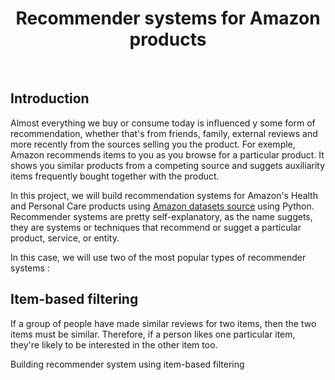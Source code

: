 <h1 align="center"> Recommender systems for Amazon products </h1> <br>

## Introduction

Almost everything we buy or consume today is influenced y some form of recommendation, whether that's from friends, family, external reviews and more recently from the sources selling you the product. For exemple, Amazon recommends items to you as you browse for a particular product. It shows you similar products from a competing source and suggets auxiliarity items frequently bought together with the product.<p>
In this project, we will build recommendation systems for Amazon's Health and Personal Care products using [Amazon datasets source](http://jmcauley.ucsd.edu/data/amazon/) using Python. Recommender systems are pretty self-explanatory, as the name suggets, they are systems or techniques that recommend or sugget a particular product, service, or entity. <p>
In this case, we will use two of the most popular types of recommender systems : <p>
  
  ## Item-based filtering
  
 If a group of people have made similar reviews for two items, then the two items must be similar. Therefore, if a person likes one particular item, they're likely to be interested in the other item too. <p>
 Building recommender system using item-based filtering
 
